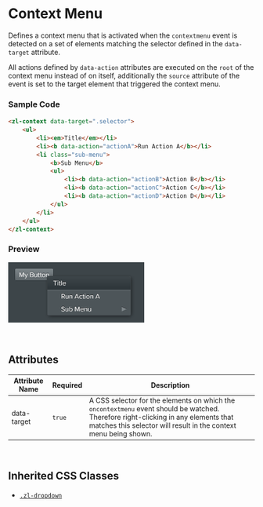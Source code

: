 # Context Menu

Defines a context menu that is activated when the `contextmenu` event is detected on a set of elements matching the selector defined in the `data-target` attribute.

All actions defined by `data-action` attributes are executed on the `root` of the context menu instead of on itself, additionally the `source` attribute of the event is set to the target element that triggered the context menu.

### Sample Code

```html
<zl-context data-target=".selector">
    <ul>
        <li><em>Title</em></li>
        <li><b data-action="actionA">Run Action A</b></li>
        <li class="sub-menu">
            <b>Sub Menu</b>
            <ul>
                <li><b data-action="actionB">Action B</b></li>
                <li><b data-action="actionC">Action C</b></li>
                <li><b data-action="actionD">Action D</b></li>
            </ul>
        </li>
    </ul>
</zl-context>
```

### Preview
![zl-context](./img/zl-context.png)


&nbsp;<br/>
## Attributes

|Attribute Name|Required|Description
|-|-|-
|data-target|`true`|A CSS selector for the elements on which the `oncontextmenu` event should be watched. Therefore right-clicking in any elements that matches this selector will result in the context menu being shown.


&nbsp;<br/>
## Inherited CSS Classes

- [`.zl-dropdown`](./dropdown.md)
